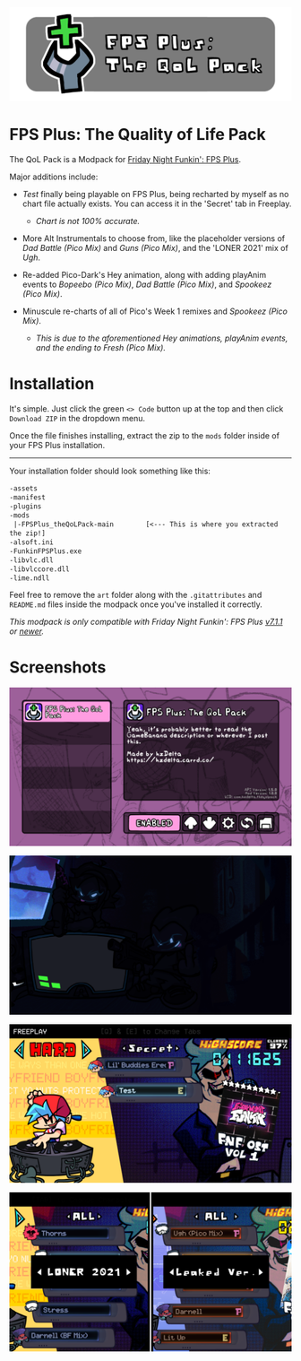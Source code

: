 ![The QoL Pack Banner](/art/banner.png)

# FPS Plus: The Quality of Life Pack
The QoL Pack is a Modpack for [Friday Night Funkin': FPS Plus](https://github.com/ThatRozebudDude/FPS-Plus-Public).

Major additions include:
- *Test* finally being playable on FPS Plus, being recharted by myself as no chart file actually exists. You can access it in the 'Secret' tab in Freeplay.

  - *Chart is not 100% accurate.*

- More Alt Instrumentals to choose from, like the placeholder versions of *Dad Battle (Pico Mix)* and *Guns (Pico Mix)*, and the 'LONER 2021' mix of *Ugh*.

- Re-added Pico-Dark's Hey animation, along with adding playAnim events to *Bopeebo (Pico Mix)*, *Dad Battle (Pico Mix)*, and *Spookeez (Pico Mix)*.

- Minuscule re-charts of all of Pico's Week 1 remixes and *Spookeez (Pico Mix)*.

  - *This is due to the aforementioned Hey animations, playAnim events, and the ending to Fresh (Pico Mix).*
 
# Installation

It's simple. Just click the green `<> Code` button up at the top and then click `Download ZIP` in the dropdown menu.

Once the file finishes installing, extract the zip to the `mods` folder inside of your FPS Plus installation.

---

Your installation folder should look something like this:

```
-assets
-manifest
-plugins
-mods
 |-FPSPlus_theQoLPack-main        [<--- This is where you extracted the zip!]
-alsoft.ini
-FunkinFPSPlus.exe
-libvlc.dll
-libvlccore.dll
-lime.ndll
```

Feel free to remove the `art` folder along with the `.gitattributes` and `README.md` files inside the modpack once you've installed it correctly.

*This modpack is only compatible with Friday Night Funkin': FPS Plus [v7.1.1](https://github.com/ThatRozebudDude/FPS-Plus-Public/releases/tag/v7.1.1) or [newer](https://github.com/ThatRozebudDude/FPS-Plus-Public/releases).*

# Screenshots

![Mod Menu](/art/screenshots/modMenu.png)

![Pico-Dark Hey](/art/screenshots/picoDarkHey.png)

![Test](/art/screenshots/testFreeplay.png)

![Alternate Instrumentals](/art/screenshots/altInsts.png)
